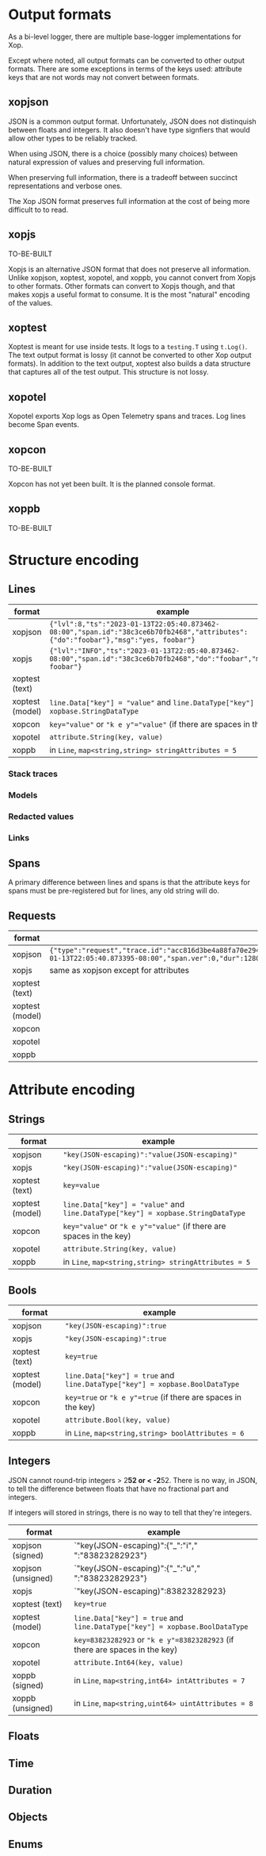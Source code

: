 
# Output formats

As a bi-level logger, there are multiple base-logger implementations for Xop.

Except where noted, all output formats can be converted to other output formats.  There are some
exceptions in terms of the keys used: attribute keys that are not words may not convert between
formats.

## xopjson

JSON is a common output format.  Unfortunately, JSON does not distinquish between 
floats and integers.  It also doesn't have type signfiers that would allow other
types to be reliably tracked.

When using JSON, there is a choice (possibly many choices) between natural expression
of values and preserving full information.

When preserving full information, there is a tradeoff between succinct representations
and verbose ones.

The Xop JSON format preserves full information at the cost of being more difficult to
to read.

## xopjs

TO-BE-BUILT

Xopjs is an alternative JSON format that does not preserve all information.  Unlike
xopjson, xoptest, xopotel, and xoppb, you cannot convert from Xopjs to other formats.
Other formats can convert to Xopjs though, and that makes xopjs a useful format to
consume.  It is the most "natural" encoding of the values.

## xoptest

Xoptest is meant for use inside tests.  It logs to a `testing.T` using `t.Log()`.  The
text output format is lossy (it cannot be converted to other Xop output formats).  In
addition to the text output, xoptest also builds a data structure that captures all of
the test output.  This structure is not lossy.

## xopotel

Xopotel exports Xop logs as Open Telemetry spans and traces.  Log lines become 
Span events.

## xopcon

TO-BE-BUILT

Xopcon has not yet been built.  It is the planned console format.

## xoppb

TO-BE-BUILT

# Structure encoding

## Lines

| format | example |
| --- | ---- |
| xopjson | `{"lvl":8,"ts":"2023-01-13T22:05:40.873462-08:00","span.id":"38c3ce6b70fb2468","attributes":{"do":"foobar"},"msg":"yes, foobar"}` |
| xopjs | `{"lvl":"INFO","ts":"2023-01-13T22:05:40.873462-08:00","span.id":"38c3ce6b70fb2468","do":"foobar","msg":"yes, foobar"}` |
| xoptest (text) | |
| xoptest (model) | `line.Data["key"] = "value"` and `line.DataType["key"] = xopbase.StringDataType` |
| xopcon | `key="value"` or `"k e y"="value"` (if there are spaces in the key) |
| xopotel | `attribute.String(key, value)` |
| xoppb | in `Line`, `map<string,string> stringAttributes = 5` |

### Stack traces

### Models

### Redacted values

### Links

## Spans

A primary difference between lines and spans is that the attribute keys
for spans must be pre-registered but for lines, any old string will do.

## Requests

| format | example |
| --- | ---- |
| xopjson | `{"type":"request","trace.id":"acc816d3be4a88fa70e294030e84c9bf","span.id":"38c3ce6b70fb2468","span.name":"TestParameters/unsynced/log_levels","ts":"2023-01-13T22:05:40.873395-08:00","span.ver":0,"dur":128000}` |
| xopjs | same as xopjson except for attributes |
| xoptest (text) | |
| xoptest (model) | |
| xopcon | |
| xopotel | |
| xoppb | |

# Attribute encoding

## Strings

| format | example |
| --- | ---- |
| xopjson | `"key(JSON-escaping)":"value(JSON-escaping)"` |
| xopjs | `"key(JSON-escaping)":"value(JSON-escaping)"` |
| xoptest (text) | `key=value` |
| xoptest (model) | `line.Data["key"] = "value"` and `line.DataType["key"] = xopbase.StringDataType` |
| xopcon | `key="value"` or `"k e y"="value"` (if there are spaces in the key) |
| xopotel | `attribute.String(key, value)` |
| xoppb | in `Line`, `map<string,string> stringAttributes = 5` |

## Bools

| format | example |
| --- | ---- |
| xopjson | `"key(JSON-escaping)":true` |
| xopjs | `"key(JSON-escaping)":true` |
| xoptest (text) | `key=true` |
| xoptest (model) | `line.Data["key"] = true` and `line.DataType["key"] = xopbase.BoolDataType` |
| xopcon | `key=true` or `"k e y"=true` (if there are spaces in the key) |
| xopotel | `attribute.Bool(key, value)` |
| xoppb | in `Line`, `map<string,string> boolAttributes = 6` |

## Integers

JSON cannot round-trip integers > 2**52 or < -2**52.  There is no way, in JSON, to tell
the difference between floats that have no fractional part and integers.

If integers will stored in strings, there is no way to tell that they're integers.

| format | example |
| --- | ---- |
| xopjson (signed) | `"key(JSON-escaping)":{"_":"i"," ":"83823282923"} |
| xopjson (unsigned) | `"key(JSON-escaping)":{"_":"u"," ":"83823282923"} |
| xopjs | `"key(JSON-escaping)":83823282923} |
| xoptest (text) | `key=true` |
| xoptest (model) | `line.Data["key"] = true` and `line.DataType["key"] = xopbase.BoolDataType` |
| xopcon | `key=83823282923` or `"k e y"=83823282923` (if there are spaces in the key) |
| xopotel | `attribute.Int64(key, value)` |
| xoppb (signed) | in `Line`, `map<string,int64> intAttributes = 7` |
| xoppb (unsigned) | in `Line`, `map<string,uint64> uintAttributes = 8` |

## Floats

## Time 

## Duration

## Objects

## Enums


